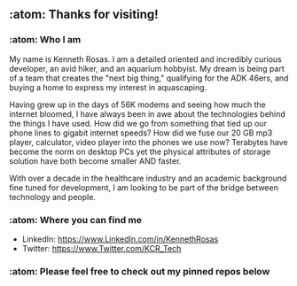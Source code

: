 ## :atom:	Thanks for visiting! 

### :atom: Who I am 

My name is Kenneth Rosas. I am a detailed oriented and incredibly curious developer, an avid hiker, and an aquarium hobbyist. My dream is being part of a team that creates the "next big thing," qualifying for the ADK 46ers, and buying a home to express my interest in aquascaping. 

Having grew up in the days of 56K modems and seeing how much the internet bloomed, I have always been in awe about the technologies behind the things I have used. How did we go from something that tied up our phone lines to gigabit internet speeds? How did we fuse our 20 GB mp3 player, calculator, video player into the phones we use now? Terabytes have become the norm on desktop PCs yet the physical attributes of storage solution have both become smaller AND faster. 

With over a decade in the healthcare industry and an academic background fine tuned for development, I am looking to be part of the bridge between technology and people. 

### :atom: Where you can find me
- LinkedIn: https://www.LinkedIn.com/in/KennethRosas
- Twitter:  https://www.Twitter.com/KCR_Tech

### :atom: Please feel free to check out my pinned repos below 

<!--
**Kcrosas/Kcrosas** is a ✨ _special_ ✨ repository because its `README.md` (this file) appears on your GitHub profile.

Here are some ideas to get you started:

- 🔭 I’m currently working on ...
- 🌱 I’m currently learning ...
- 👯 I’m looking to collaborate on ...
- 🤔 I’m looking for help with ...
- 💬 Ask me about ...
- 📫 How to reach me: ...
- 😄 Pronouns: ...
- ⚡ Fun fact: ...
-->
